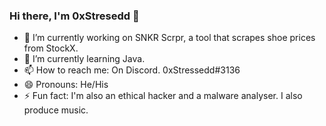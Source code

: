 ### Hi there, I'm 0xStresedd 👋

- 🔭 I’m currently working on SNKR Scrpr, a tool that scrapes shoe prices from StockX.
- 🌱 I’m currently learning Java.
- 📫 How to reach me: On Discord. 0xStressedd#3136
- 😄 Pronouns: He/His
- ⚡ Fun fact: I'm also an ethical hacker and a malware analyser. I also produce music.

